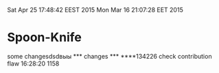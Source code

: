 Sat Apr 25 17:48:42 EEST 2015
Mon Mar 16 21:07:28 EET 2015
# Spoon-Knife
some changesdsdвыы
*** changes ***
****134226
check contribution flaw
16:28:20
1158